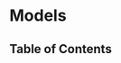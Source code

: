 <script lang="ts">
  import { buildTableOfContent, buildPage } from './../scripts/build';

  const project = (await import(/* @vite-ignore */ './../build/typedoc-ast.json').then(
    module => module.default,
  )) as ProjectReflection;

  // console.log(await buildPage(project, 'Models', await buildTableOfContent(project, 'Models')))

  export default {
    name: 'Models',
    data() {
      return {
        tableOfContent: [],
        pageContent: {},
      };
    },
    async created() {
      this.tableOfContent = await buildTableOfContent(project, 'Models');
      this.pageContent = await buildPage(project, 'Models', this.tableOfContent);

    },
  };
</script>

# Models

## Table of Contents

<TableOfContentComponent :tocData="tableOfContent" />

<PageContentComponent :page="pageContent" />
